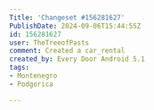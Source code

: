 ```yaml
---
Title: 'Changeset #156281627'
PublishDate: 2024-09-06T15:44:55Z
id: 156281627
user: TheTreeofPasts
comment: Created a car_rental
created_by: Every Door Android 5.1
tags:
- Montenegro
- Podgorica

---
```

